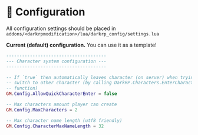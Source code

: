 # 🔧 Configuration

All configuration settings should be placed in
`addons/<darkrpmodification>/lua/darkrp_config/settings.lua`

**Current (default) configuration.** You can use it as a template!

```lua
--------------------------------------
--- Character system configuration ---
--------------------------------------

-- If `true` then automatically leaves character (on server) when trying to
-- switch to other character (by calling DarkRP.Characters.EnterCharacter
-- function)
GM.Config.AllowQuickCharacterEnter = false

-- Max characters amount player can create
GM.Config.MaxCharacters = 2

-- Max character name length (utf8 friendly)
GM.Config.CharacterMaxNameLength = 32
```

